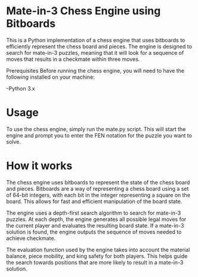 # Mate-in-3 Chess Engine using Bitboards

This is a Python implementation of a chess engine that uses bitboards to efficiently represent the chess board and pieces. The engine is designed to search for mate-in-3 puzzles, meaning that it will look for a sequence of moves that results in a checkmate within three moves.

Prerequisites
Before running the chess engine, you will need to have the following installed on your machine:

-Python 3.x

# Usage
To use the chess engine, simply run the mate.py script. This will start the engine and prompt you to enter the FEN notation for the puzzle you want to solve.

# How it works
The chess engine uses bitboards to represent the state of the chess board and pieces. Bitboards are a way of representing a chess board using a set of 64-bit integers, with each bit in the integer representing a square on the board. This allows for fast and efficient manipulation of the board state.

The engine uses a depth-first search algorithm to search for mate-in-3 puzzles. At each depth, the engine generates all possible legal moves for the current player and evaluates the resulting board state. If a mate-in-3 solution is found, the engine outputs the sequence of moves needed to achieve checkmate.

The evaluation function used by the engine takes into account the material balance, piece mobility, and king safety for both players. This helps guide the search towards positions that are more likely to result in a mate-in-3 solution.

